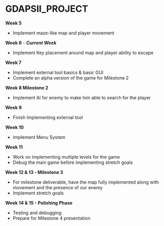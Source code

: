 # GDAPSII_PROJECT

**Week 5**

* Implement maze-like map and player movement

**Week 6** - _**Current Week**_

* Implement Key placement around map and player ability to escape

**Week 7**

* Implement external tool basics & basic GUI
* Complete an alpha version of the game for Milestone 2

**Week 8 Milestone 2** 

* Implement AI for enemy to make him able to search for the player

**Week 9**

* Finish Implementing external tool

**Week 10**

* Implement Menu System

**Week 11**

* Work on implementing multiple levels for the game
* Debug the main game before implementing stretch goals

**Week 12 & 13 - Milestone 3**

* For milestone deliverable, have the map fully implemented along with movement and the presence of our enemy 
* Implement stretch goals

**Week 14 & 15 - Polishing Phase**

* Testing and debugging
* Prepare for Milestone 4 presentation
